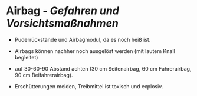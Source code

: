 # Airbag - *Gefahren und Vorsichtsmaßnahmen*
+ Puderrückstände und Airbagmodul, da es noch heiß ist.
+ Airbags können nachher noch ausgelöst werden (mit lautem Knall begleitet)

+ auf 30-60-90 Abstand achten (30 cm Seitenairbag, 60 cm Fahrerairbag, 90 cm Beifahrerairbag).
+ Erschütterungen meiden, Treibmittel ist toxisch und explosiv.